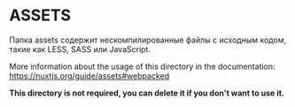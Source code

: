 # ASSETS

Папка assets содержит нескомпилированные файлы с исходным кодом, такие как LESS, SASS или JavaScript.

More information about the usage of this directory in the documentation:
https://nuxtjs.org/guide/assets#webpacked

**This directory is not required, you can delete it if you don't want to use it.**
